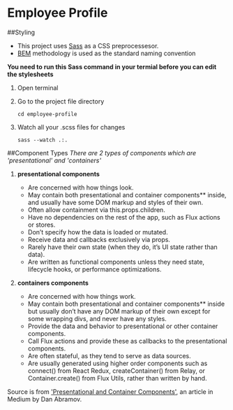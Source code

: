 # Employee Profile

##Styling
* This project uses [Sass](http://sass-lang.com/) as a CSS preprocessesor.
* [BEM](http://getbem.com/) methodology is used as the standard naming convention

**You need to run this Sass command in your termial before you can edit the stylesheets**

1. Open terminal
2. Go to the project file directory 

	```
	cd employee-profile
	```
3. Watch all your .scss files for changes

	```
	sass --watch .:.
	```


##Component Types
*There are 2 types of components which are 'presentational' and 'containers'*

1. **presentational components**
	* Are concerned with how things look.
	* May contain both presentational and container components** inside, and usually have some DOM markup and styles of their own.
	* Often allow containment via this.props.children.
	* Have no dependencies on the rest of the app, such as Flux actions or stores.
	* Don’t specify how the data is loaded or mutated.
	* Receive data and callbacks exclusively via props.
	* Rarely have their own state (when they do, it’s UI state rather than data).
	* Are written as functional components unless they need state, lifecycle hooks, or performance optimizations.

2. **containers components**
	* Are concerned with how things work.
	* May contain both presentational and container components** inside but usually don’t have any DOM markup of their own except for some wrapping divs, and never have any styles.
	* Provide the data and behavior to presentational or other container components.
	* Call Flux actions and provide these as callbacks to the presentational components.
	* Are often stateful, as they tend to serve as data sources.
	* Are usually generated using higher order components such as connect() from React Redux, createContainer() from Relay, or Container.create() from Flux Utils, rather than written by hand.

Source is from ['Presentational and Container Components'](https://medium.com/@dan_abramov/smart-and-dumb-components-7ca2f9a7c7d0#.3j6kjwvgv), an article in Medium by Dan Abramov.
